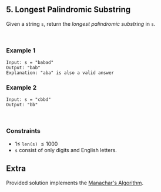 ## 5. Longest Palindromic Substring

Given a string `s`, return the _longest palindromic substring_ in `s`.

<br>

### Example 1

```
Input: s = "babad"
Output: "bab"
Explanation: "aba" is also a valid answer
```

### Example 2

```
Input: s = "cbbd"
Output: "bb"
```

<br>

### Constraints

- $1 \leqslant$ `len(s)` $\leqslant 1000$
- `s` consist of only digits and English letters.

## Extra

Provided solution implements the [Manachar's Algorithm](https://en.wikipedia.org/wiki/Longest_palindromic_substring "Wikipedia.org > Longest Palindromic Substring").
